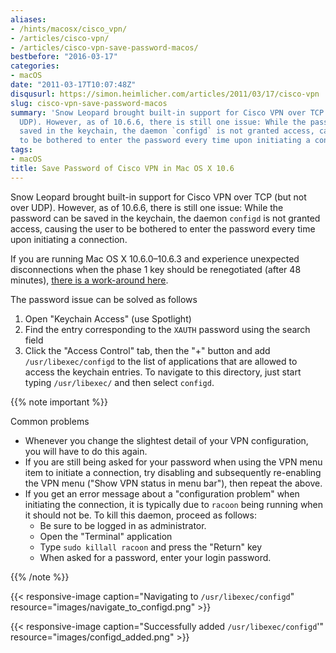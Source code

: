 ```yaml
---
aliases:
- /hints/macosx/cisco_vpn/
- /articles/cisco-vpn/
- /articles/cisco-vpn-save-password-macos/
bestbefore: "2016-03-17"
categories:
- macOS
date: "2011-03-17T10:07:48Z"
disqusurl: https://simon.heimlicher.com/articles/2011/03/17/cisco-vpn
slug: cisco-vpn-save-password-macos
summary: 'Snow Leopard brought built-in support for Cisco VPN over TCP (but not over
  UDP). However, as of 10.6.6, there is still one issue: While the password can be
  saved in the keychain, the daemon `configd` is not granted access, causing the user
  to be bothered to enter the password every time upon initiating a connection'
tags:
- macOS
title: Save Password of Cisco VPN in Mac OS X 10.6
---
```


Snow Leopard brought built-in support for Cisco VPN over TCP (but not over UDP). However, as of 10.6.6, there is still one issue: While the password can be saved in the keychain, the daemon `configd` is not granted access, causing the user to be bothered to enter the password every time upon initiating a connection.

If you are running Mac OS X 10.6.0–10.6.3 and experience unexpected disconnections when the phase 1 key should be renegotiated (after 48 minutes), [there is a work-around here](/technology/fix-cisco-vpn-disconnections-mac-os-x-10.6.0-10.6.3/).

The password issue can be solved as follows

 1. Open "Keychain Access" (use Spotlight)
 2. Find the entry corresponding to the `XAUTH` password using the search field
 3. Click the "Access Control" tab, then the "+" button and add `/usr/libexec/configd` to the list of applications that are allowed to access the keychain entries. To navigate to this directory, just start typing `/usr/libexec/` and then select `configd`.

{{% note important %}}

Common problems

* Whenever you change the slightest detail of your VPN configuration, you will have to do this again.
* If you are still being asked for your password when using the VPN menu item to initiate a connection, try disabling and subsequently re-enabling  the VPN menu ("Show VPN status in menu bar"), then repeat the above.
* If you get an error message about a "configuration problem" when initiating the connection, it is typically due to `racoon` being running when it should not be. To kill this daemon, proceed as follows:
  * Be sure to be logged in as administrator.
  * Open the "Terminal" application
  * Type `sudo killall racoon` and press the "Return" key
  * When asked for a password, enter your login password.

{{% /note %}}

{{< responsive-image caption="Navigating to `/usr/libexec/configd`" resource="images/navigate_to_configd.png" >}}

{{< responsive-image caption="Successfully added `/usr/libexec/configd`'" resource="images/configd_added.png" >}}

